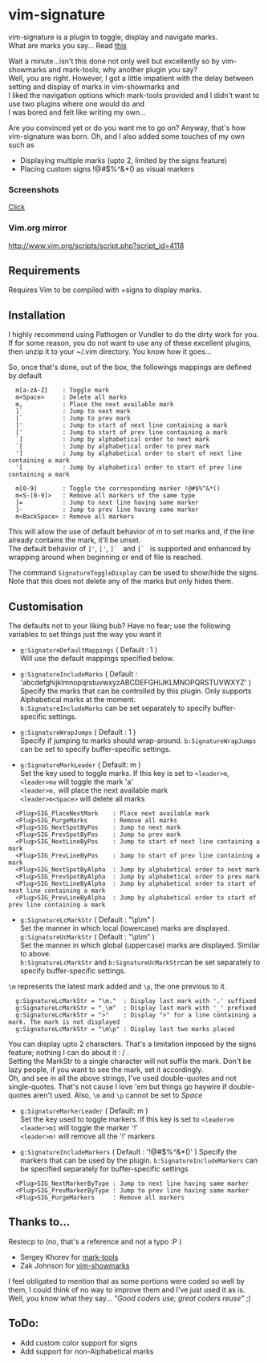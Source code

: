 # vim-signature
vim-signature is a plugin to toggle, display and navigate marks.  
What are marks you say... Read [this](http://vim.wikia.com/wiki/Using_marks)
  
Wait a minute...isn't this done not only well but excellently so by vim-showmarks
and mark-tools; why another plugin you say?  
Well, you are right. However, I got a little impatient with the delay between
setting and display of marks in vim-showmarks and  
I liked the navigation options which mark-tools provided and I didn't want to
use two plugins where one would do and  
I was bored and felt like writing my own...  
  
Are you convinced yet or do you want me to go on? Anyway, that's how vim-signature was born.
Oh, and I also added some touches of my own such as
* Displaying multiple marks (upto 2, limited by the signs feature)  
* Placing custom signs !@#$%^&*() as visual markers  
  
### Screenshots
[Click](http://imgur.com/a/bPp3m#0)

### Vim.org mirror
http://www.vim.org/scripts/script.php?script_id=4118  

## Requirements
Requires Vim to be compiled with +signs to display marks.


## Installation
I highly recommend using Pathogen or Vundler to do the dirty work for you. If
for some reason, you do not want to use any of these excellent plugins, then
unzip it to your ~/.vim directory. You know how it goes...  

So, once that's done, out of the box, the followings mappings are defined by
default

````
  m[a-zA-Z]    : Toggle mark  
  m<Space>     : Delete all marks
  m,           : Place the next available mark
  ]`           : Jump to next mark
  [`           : Jump to prev mark
  ]'           : Jump to start of next line containing a mark  
  ['           : Jump to start of prev line containing a mark  
  `]           : Jump by alphabetical order to next mark  
  `[           : Jump by alphabetical order to prev mark  
  ']           : Jump by alphabetical order to start of next line containing a mark  
  '[           : Jump by alphabetical order to start of prev line containing a mark 

  m[0-9]       : Toggle the corresponding marker !@#$%^&*()
  m<S-[0-9]>   : Remove all markers of the same type  
  ]=           : Jump to next line having same marker  
  ]-           : Jump to prev line having same marker  
  m<BackSpace> : Remove all markers  
````

This will allow the use of default behavior of m to set marks and, if the line
already contains the mark, it'll be unset.  
The default behavior of `]'`, `['`, ``]` `` and ``[` `` is supported and enhanced by
wrapping around when beginning or end of file is reached.  
  
The command `SignatureToggleDisplay` can be used to show/hide the signs. Note that this does not delete any of the marks but only hides them.  
  

## Customisation
The defaults not to your liking bub? Have no fear; use the following
variables to set things just the way you want it  

* `g:SignatureDefaultMappings` ( Default : 1 )  
  Will use the default mappings specified below.  

* `g:SignatureIncludeMarks` ( Default : 'abcdefghijklmnopqrstuvwxyzABCDEFGHIJKLMNOPQRSTUVWXYZ' )  
  Specify the marks that can be controlled by this plugin.
  Only supports Alphabetical marks at the moment.  
  `b:SignatureIncludeMarks` can be set separately to specify buffer-specific settings.  
  
* `g:SignatureWrapJumps` ( Default : 1 )  
  Specify if jumping to marks should wrap-around.
  `b:SignatureWrapJumps` can be set to specify buffer-specific settings.  
  
* `g:SignatureMarkLeader` ( Default: m )  
  Set the key used to toggle marks.  If this key is set to `<leader>m`,  
    `<leader>ma` will toggle the mark 'a'  
    `<leader>m,` will place the next available mark  
    `<leader>m<Space>` will delete all marks  

````
  <Plug>SIG_PlaceNextMark    : Place next available mark
  <Plug>SIG_PurgeMarks       : Remove all marks
  <Plug>SIG_NextSpotByPos    : Jump to next mark  
  <Plug>SIG_PrevSpotByPos    : Jump to prev mark  
  <Plug>SIG_NextLineByPos    : Jump to start of next line containing a mark  
  <Plug>SIG_PrevLineByPos    : Jump to start of prev line containing a mark  
  <Plug>SIG_NextSpotByAlpha  : Jump by alphabetical order to next mark  
  <Plug>SIG_PrevSpotByAlpha  : Jump by alphabetical order to prev mark  
  <Plug>SIG_NextLineByAlpha  : Jump by alphabetical order to start of next line containing a mark  
  <Plug>SIG_PrevLineByAlpha  : Jump by alphabetical order to start of prev line containing a mark  
````
  
* `g:SignatureLcMarkStr` ( Default : "\p\m" )  
  Set the manner in which local (lowercase) marks are displayed.  
  `g:SignatureUcMarkStr` ( Default : "\p\m" )  
  Set the manner in which global (uppercase) marks are displayed. Similar to above.  
  `b:SignatureLcMarkStr` and `b:SignatureUcMarkStr`can be set separately to specify buffer-specific settings.  
  
`\m` represents the latest mark added and `\p`, the one previous to it.
````
  g:SignatureLcMarkStr = "\m."  : Display last mark with '.' suffixed  
  g:SignatureLcMarkStr = "_\m"  : Display last mark with '_' prefixed  
  g:SignatureLcMarkStr = ">"    : Display ">" for a line containing a mark. The mark is not displayed  
  g:SignatureLcMarkStr = "\m\p" : Display last two marks placed  
````

You can display upto 2 characters. That's a limitation imposed by the signs
feature; nothing I can do about it : / .  
Setting the MarkStr to a single character will not suffix the mark.
Don't be lazy people, if you want to see the mark, set it accordingly.  
Oh, and see in all the above strings, I've used double-quotes and not
single-quotes. That's not cause I love 'em but things go haywire if
double-quotes aren't used. Also, `\m` and `\p` cannot be set to _Space_  

* `g:SignatureMarkerLeader` ( Default: m )  
  Set the key used to toggle markers.  If this key is set to `<leader>m`  
    `<leader>m1` will toggle the marker '!'  
    `<leader>m!` will remove all the '!' markers  
  
* `g:SignatureIncludeMarkers` ( Default : '!@#$%^&*()' )
  Specify the markers that can be used by the plugin.
  `b:SignatureIncludeMarkers` can be specified separately for buffer-specific settings  

````
  <Plug>SIG_NextMarkerByType : Jump to next line having same marker  
  <Plug>SIG_PrevMarkerByType : Jump to prev line having same marker  
  <Plug>SIG_PurgeMarkers     : Remove all markers  
````


## Thanks to...
Restecp to (no, that's a reference and not a typo :P )  
* Sergey Khorev for [mark-tools](http://www.vim.org/scripts/script.php?script_id=2929)
* Zak Johnson for [vim-showmarks](https://github.com/zakj/vim-showmarks)  

I feel obligated to mention that as some portions were coded so well by
them, I could think of no way to improve them and I've just used it as is.  
Well, you know what they say... _"Good coders use; great coders reuse"_ ;)


## ToDo:
* Add custom color support for signs
* Add support for non-Alphabetical marks
